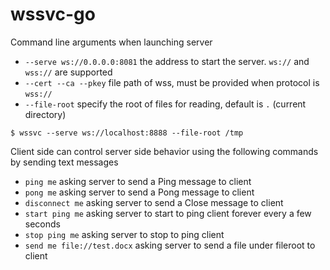 # wssvc-go

Command line arguments when launching server

- `--serve ws://0.0.0.0:8081` the address to start the server. `ws://` and `wss://` are supported
- `--cert --ca --pkey` file path of wss, must be provided when protocol is `wss://`
- `--file-root` specify the root of files for reading, default is `.` (current directory)

```
$ wssvc --serve ws://localhost:8888 --file-root /tmp
```

Client side can control server side behavior using the following commands by sending text messages
- `ping me` asking server to send a Ping message to client
- `pong me` asking server to send a Pong message to client
- `disconnect me` asking server to send a Close message to client
- `start ping me` asking server to start to ping client forever every a few seconds
- `stop ping me` asking server to stop to ping client
- `send me file://test.docx` asking server to send a file under fileroot to client
